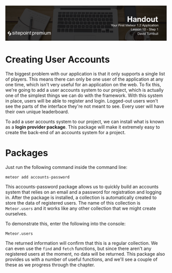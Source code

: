 ![](Your_First_Meteor_Application_handouts/headings/10.1.png)


# Creating User Accounts

The biggest problem with our application is that it only supports a single list of players. This means there can only be one user of the application at any one time, which isn't very useful for an application on the web. To fix this, we're going to add a user accounts system to our project, which is actually one of the simplest things we can do with the framework. With this system in place, users will be able to register and login. Logged-out users won't see the parts of the interface they're not meant to see. Every user will have their own unique leaderboard.

To add a user accounts system to our project, we can install what is known as a **login provider package**. This package will make it extremely easy to create the back-end of an accounts system for a project.

# Packages

Just run the following command inside the command line:

```
meteor add accounts-password
```

This accounts-password package allows us to quickly build an accounts system that relies on an email and a password for registration and logging in. After the package is installed, a collection is automatically created to store the data of registered users. The name of this collection is `Meteor.users` and it works like any other collection that we might create ourselves.

To demonstrate this, enter the following into the console:

```
Meteor.users
```

The returned information will confirm that this is a regular collection. We can even use the `find` and `fetch` functions, but since there aren't any registered users at the moment, no data will be returned. This package also provides us with a number of useful functions, and we'll see a couple of these as we progress through the chapter.
